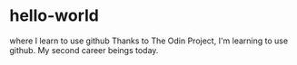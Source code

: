 # hello-world
where I learn to use github
Thanks to The Odin Project, I'm learning to use github.
My second career beings today.
